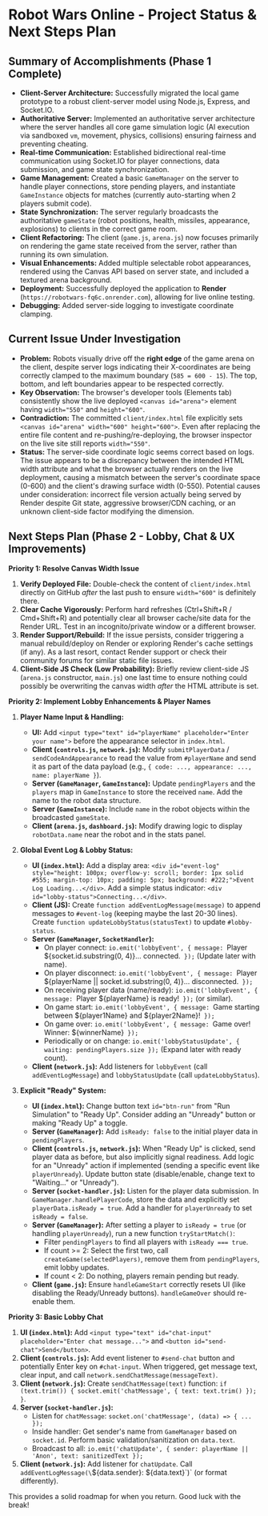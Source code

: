 # Robot Wars Online - Project Status & Next Steps Plan

## Summary of Accomplishments (Phase 1 Complete)

*   **Client-Server Architecture:** Successfully migrated the local game prototype to a robust client-server model using Node.js, Express, and Socket.IO.
*   **Authoritative Server:** Implemented an authoritative server architecture where the server handles all core game simulation logic (AI execution via sandboxed `vm`, movement, physics, collisions) ensuring fairness and preventing cheating.
*   **Real-time Communication:** Established bidirectional real-time communication using Socket.IO for player connections, data submission, and game state synchronization.
*   **Game Management:** Created a basic `GameManager` on the server to handle player connections, store pending players, and instantiate `GameInstance` objects for matches (currently auto-starting when 2 players submit code).
*   **State Synchronization:** The server regularly broadcasts the authoritative `gameState` (robot positions, health, missiles, appearance, explosions) to clients in the correct game room.
*   **Client Refactoring:** The client (`game.js`, `arena.js`) now focuses primarily on rendering the game state received from the server, rather than running its own simulation.
*   **Visual Enhancements:** Added multiple selectable robot appearances, rendered using the Canvas API based on server state, and included a textured arena background.
*   **Deployment:** Successfully deployed the application to **Render** (`https://robotwars-fq6c.onrender.com`), allowing for live online testing.
*   **Debugging:** Added server-side logging to investigate coordinate clamping.

## Current Issue Under Investigation

*   **Problem:** Robots visually drive off the **right edge** of the game arena on the client, despite server logs indicating their X-coordinates are being correctly clamped to the maximum boundary (`585 = 600 - 15`). The top, bottom, and left boundaries appear to be respected correctly.
*   **Key Observation:** The browser's developer tools (Elements tab) consistently show the live deployed `<canvas id="arena">` element having `width="550"` and `height="600"`.
*   **Contradiction:** The committed `client/index.html` file explicitly sets `<canvas id="arena" width="600" height="600">`. Even after replacing the entire file content and re-pushing/re-deploying, the browser inspector on the live site still reports `width="550"`.
*   **Status:** The server-side coordinate logic seems correct based on logs. The issue appears to be a discrepancy between the intended HTML width attribute and what the browser actually renders on the live deployment, causing a mismatch between the server's coordinate space (0-600) and the client's drawing surface width (0-550). Potential causes under consideration: incorrect file version actually being served by Render despite Git state, aggressive browser/CDN caching, or an unknown client-side factor modifying the dimension.

## Next Steps Plan (Phase 2 - Lobby, Chat & UX Improvements)

**Priority 1: Resolve Canvas Width Issue**

1.  **Verify Deployed File:** Double-check the content of `client/index.html` directly on GitHub *after* the last push to ensure `width="600"` is definitely there.
2.  **Clear Cache Vigorously:** Perform hard refreshes (Ctrl+Shift+R / Cmd+Shift+R) and potentially clear all browser cache/site data for the Render URL. Test in an incognito/private window or a different browser.
3.  **Render Support/Rebuild:** If the issue persists, consider triggering a manual rebuild/deploy on Render or exploring Render's cache settings (if any). As a last resort, contact Render support or check their community forums for similar static file issues.
4.  **Client-Side JS Check (Low Probability):** Briefly review client-side JS (`arena.js` constructor, `main.js`) one last time to ensure nothing could possibly be overwriting the canvas width *after* the HTML attribute is set.

**Priority 2: Implement Lobby Enhancements & Player Names**

1.  **Player Name Input & Handling:**
    *   **UI:** Add `<input type="text" id="playerName" placeholder="Enter your name">` before the appearance selector in `index.html`.
    *   **Client (`controls.js`, `network.js`):** Modify `submitPlayerData` / `sendCodeAndAppearance` to read the value from `#playerName` and send it as part of the data payload (e.g., `{ code: ..., appearance: ..., name: playerName }`).
    *   **Server (`GameManager`, `GameInstance`):** Update `pendingPlayers` and the `players` map in `GameInstance` to store the received `name`. Add the name to the robot data structure.
    *   **Server (`GameInstance`):** Include `name` in the robot objects within the broadcasted `gameState`.
    *   **Client (`arena.js`, `dashboard.js`):** Modify drawing logic to display `robotData.name` near the robot and in the stats panel.

2.  **Global Event Log & Lobby Status:**
    *   **UI (`index.html`):** Add a display area: `<div id="event-log" style="height: 100px; overflow-y: scroll; border: 1px solid #555; margin-top: 10px; padding: 5px; background: #222;">Event Log Loading...</div>`. Add a simple status indicator: `<div id="lobby-status">Connecting...</div>`.
    *   **Client (JS):** Create `function addEventLogMessage(message)` to append messages to `#event-log` (keeping maybe the last 20-30 lines). Create `function updateLobbyStatus(statusText)` to update `#lobby-status`.
    *   **Server (`GameManager`, `SocketHandler`):**
        *   On player connect: `io.emit('lobbyEvent', { message: `Player ${socket.id.substring(0, 4)}... connected.` });` (Update later with name).
        *   On player disconnect: `io.emit('lobbyEvent', { message: `Player ${playerName || socket.id.substring(0, 4)}... disconnected.` });`
        *   On receiving player data (name/ready): `io.emit('lobbyEvent', { message: `Player ${playerName} is ready!` });` (or similar).
        *   On game start: `io.emit('lobbyEvent', { message: `Game starting between ${player1Name} and ${player2Name}!` });`
        *   On game over: `io.emit('lobbyEvent', { message: `Game over! Winner: ${winnerName}` });`
        *   Periodically or on change: `io.emit('lobbyStatusUpdate', { waiting: pendingPlayers.size });` (Expand later with ready count).
    *   **Client (`network.js`):** Add listeners for `lobbyEvent` (call `addEventLogMessage`) and `lobbyStatusUpdate` (call `updateLobbyStatus`).

3.  **Explicit "Ready" System:**
    *   **UI (`index.html`):** Change button text `id="btn-run"` from "Run Simulation" to "Ready Up". Consider adding an "Unready" button or making "Ready Up" a toggle.
    *   **Server (`GameManager`):** Add `isReady: false` to the initial player data in `pendingPlayers`.
    *   **Client (`controls.js`, `network.js`):** When "Ready Up" is clicked, send player data as before, but also implicitly signal readiness. Add logic for an "Unready" action if implemented (sending a specific event like `playerUnready`). Update button state (disable/enable, change text to "Waiting..." or "Unready").
    *   **Server (`socket-handler.js`):** Listen for the player data submission. In `GameManager.handlePlayerCode`, store the data and explicitly set `playerData.isReady = true`. Add a handler for `playerUnready` to set `isReady = false`.
    *   **Server (`GameManager`):** After setting a player to `isReady = true` (or handling `playerUnready`), run a new function `tryStartMatch()`:
        *   Filter `pendingPlayers` to find all players with `isReady === true`.
        *   If count >= 2: Select the first two, call `createGame(selectedPlayers)`, remove them from `pendingPlayers`, emit lobby updates.
        *   If count < 2: Do nothing, players remain pending but ready.
    *   **Client (`game.js`):** Ensure `handleGameStart` correctly resets UI (like disabling the Ready/Unready buttons). `handleGameOver` should re-enable them.

**Priority 3: Basic Lobby Chat**

1.  **UI (`index.html`):** Add `<input type="text" id="chat-input" placeholder="Enter chat message...">` and `<button id="send-chat">Send</button>`.
2.  **Client (`controls.js`):** Add event listener to `#send-chat` button and potentially Enter key on `#chat-input`. When triggered, get message text, clear input, and call `network.sendChatMessage(messageText)`.
3.  **Client (`network.js`):** Create `sendChatMessage(text)` function: `if (text.trim()) { socket.emit('chatMessage', { text: text.trim() }); }`.
4.  **Server (`socket-handler.js`):**
    *   Listen for `chatMessage`: `socket.on('chatMessage', (data) => { ... });`
    *   Inside handler: Get sender's name from `GameManager` based on `socket.id`. Perform basic validation/sanitization on `data.text`.
    *   Broadcast to all: `io.emit('chatUpdate', { sender: playerName || 'Anon', text: sanitizedText });`
5.  **Client (`network.js`):** Add listener for `chatUpdate`. Call `addEventLogMessage(\`${data.sender}: ${data.text}\`)` (or format differently).

This provides a solid roadmap for when you return. Good luck with the break!